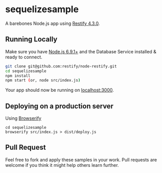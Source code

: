 # sequelizesample

A barebones Node.js app using [Restify 4.3.0](https://github.com/restify/node-restify).

## Running Locally

Make sure you have [Node.js 6.9.1+](http://nodejs.org/) and the Database Service installed & ready to connect.

```sh
git clone git@github.com:restify/node-restify.git
cd sequelizesample
npm install
npm start (or, node src/index.js)
```

Your app should now be running on [localhost:3000](http://localhost:3000/).

## Deploying on a production server
Using [Browserify](https://github.com/substack/node-browserify#usage)

```
cd sequelizesample
browserify src/index.js > dist/deploy.js
```

## Pull Request
Feel free to fork and apply these samples in your work.
Pull requests are welcome if you think it might help others learn further.